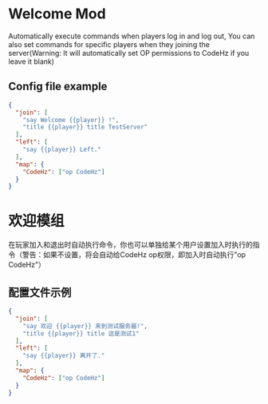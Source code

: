 # Welcome Mod
Automatically execute commands when players log in and log out, You can also set commands for specific players when they joining the server(Warning: It will automatically set OP permissions to CodeHz if you leave it blank)

## Config file example

```json
{
  "join": [
    "say Welcome {{player}} !",
    "title {{player}} title TestServer"
  ],
  "left": [
    "say {{player}} Left."
  ],
  "map": {
    "CodeHz": ["op CodeHz"]
  }
}
```

# 欢迎模组
在玩家加入和退出时自动执行命令，你也可以单独给某个用户设置加入时执行的指令（警告：如果不设置，将会自动给CodeHz op权限，即加入时自动执行\"op CodeHz\"）

## 配置文件示例

```json
{
  "join": [
    "say 欢迎 {{player}} 来到测试服务器!",
    "title {{player}} title 这是测试1"
  ],
  "left": [
    "say {{player}} 离开了."
  ],
  "map": {
    "CodeHz": ["op CodeHz"]
  }
}
```